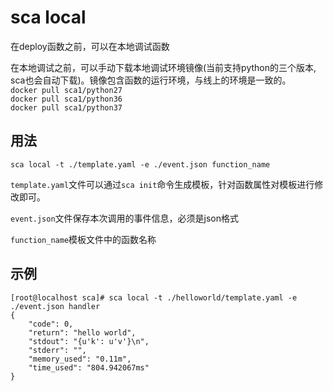 # sca local

在deploy函数之前，可以在本地调试函数

在本地调试之前，可以手动下载本地调试环境镜像(当前支持python的三个版本, sca也会自动下载)。镜像包含函数的运行环境，与线上的环境是一致的。  
`docker pull sca1/python27`  
`docker pull sca1/python36`  
`docker pull sca1/python37`  

## 用法

`sca local -t ./template.yaml -e ./event.json function_name`

`template.yaml`文件可以通过`sca init`命令生成模板，针对函数属性对模板进行修改即可。

`event.json`文件保存本次调用的事件信息，必须是json格式

`function_name`模板文件中的函数名称

## 示例
```
[root@localhost sca]# sca local -t ./helloworld/template.yaml -e ./event.json handler
{
	"code": 0,
	"return": "hello world",
	"stdout": "{u'k': u'v'}\n",
	"stderr": "",
	"memory_used": "0.11m",
	"time_used": "804.942067ms"
}
```
